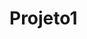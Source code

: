 # Projeto1
<html>
  <head>
    <link rel= "stylesheet" type="text/css" href="style.css"
  </head>
</html>
